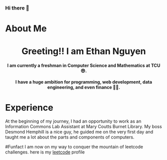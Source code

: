 ### Hi there 👋
# About Me
<h1 align="center">Greeting!! I am Ethan Nguyen </h1>
<h4 align="center">I am currently a freshman in Computer Science and Mathematics at TCU 😎.</h4>
<h4 align="center">I have a huge ambition for programming, web development, data engineering, and even finance 👨‍🔬. </h4>

# Experience
At the beginning of my journey, I had an opportunity to work as an Information Commons Lab Assistant at Mary Coutts Burnet Library. My boss Desmond Hemphill is a nice guy, he guided me on the very first day and taught me a lot about the parts and components of computers. 

#Funfact
I am now on my way to conquer the mountain of leetcode challenges. here is my <a href="https://leetcode.com/phuthanh1832003/">leetcode</a> profile 

<!--
**phuthanh03012003/phuthanh03012003** is a ✨ _special_ ✨ repository because its `README.md` (this file) appears on your GitHub profile.

Here are some ideas to get you started:

- 🔭 I’m currently working on ...
- 🌱 I’m currently learning ...
- 👯 I’m looking to collaborate on ...
- 🤔 I’m looking for help with ...
- 💬 Ask me about ...
- 📫 How to reach me: ...
- 😄 Pronouns: ...
- ⚡ Fun fact: ...
-->
